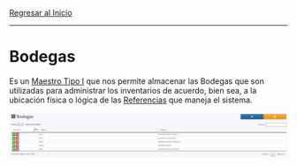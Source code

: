 [Regresar al Inicio](../readme.md)

---

# Bodegas

Es un [Maestro Tipo I](../../Generales/maestros-tipoI.md) que nos permite almacenar las Bodegas que son utilizadas  para administrar los inventarios de acuerdo, bien sea, a la ubicación física o lógica de las [Referencias](referencias.md) que maneja el sistema.

![Bodegas](../recursos/img/bodegas.png)
